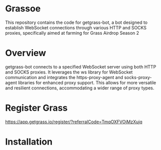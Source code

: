 # Grassoe
This repository contains the code for getgrass-bot, a bot designed to establish WebSocket connections through various HTTP and SOCKS proxies, specifically aimed at farming for Grass Airdrop Season 2

# Overview
getgrass-bot connects to a specified WebSocket server using both HTTP and SOCKS proxies. It leverages the ws library for WebSocket communication and integrates the https-proxy-agent and socks-proxy-agent libraries for enhanced proxy support. This allows for more versatile and resilient connections, accommodating a wider range of proxy types.

# Register Grass
https://app.getgrass.io/register/?referralCode=TmqOXFVOjMzXujq

# Installation

